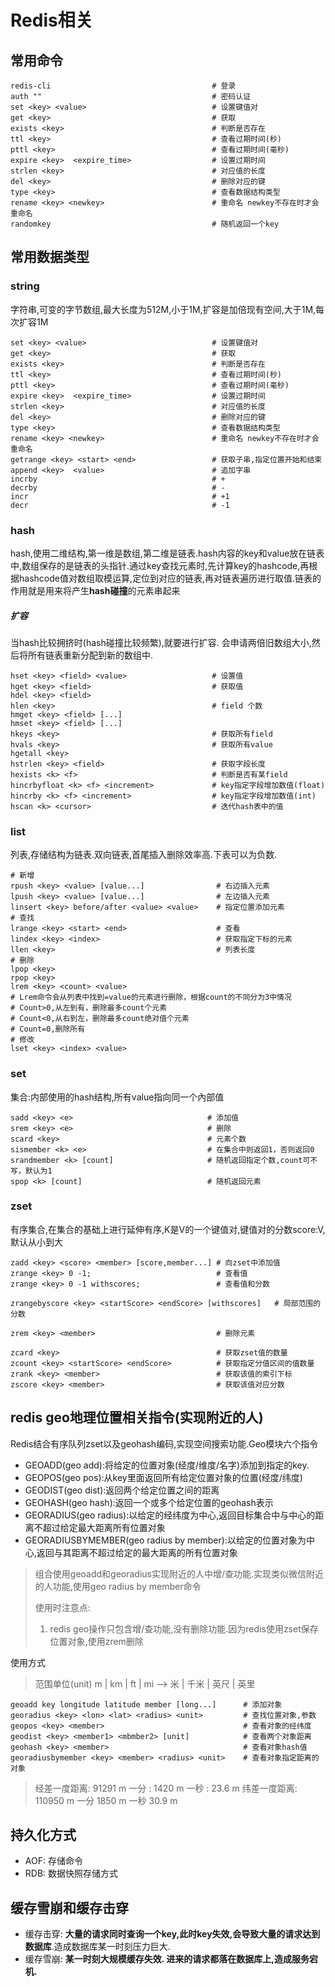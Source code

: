 # Redis相关
## 常用命令

```shell
redis-cli                                    # 登录
auth ""                                      # 密码认证
set <key> <value>                            # 设置键值对
get <key>                                    # 获取
exists <key>                                 # 判断是否存在
ttl <key>                                    # 查看过期时间(秒)
pttl <key>                                   # 查看过期时间(毫秒)
expire <key>  <expire_time>                  # 设置过期时间
strlen <key>                                 # 对应值的长度
del <key>                                    # 删除对应的键
type <key>                                   # 查看数据结构类型
rename <key> <newkey>                        # 重命名 newkey不存在时才会重命名
randomkey                                    # 随机返回一个key

```

## 常用数据类型
### string

字符串,可变的字节数组,最大长度为512M,小于1M,扩容是加倍现有空间,大于1M,每次扩容1M

```shell
set <key> <value>                            # 设置键值对
get <key>                                    # 获取
exists <key>                                 # 判断是否存在
ttl <key>                                    # 查看过期时间(秒)
pttl <key>                                   # 查看过期时间(毫秒)
expire <key>  <expire_time>                  # 设置过期时间
strlen <key>                                 # 对应值的长度
del <key>                                    # 删除对应的键
type <key>                                   # 查看数据结构类型
rename <key> <newkey>                        # 重命名 newkey不存在时才会重命名
getrange <key> <start> <end>                 # 获取子串,指定位置开始和结束
append <key>  <value>                        # 追加字串
incrby                                       # +
decrby                                       # -
incr                                         # +1
decr                                         # -1
```

### hash

hash,使用二维结构,第一维是数组,第二维是链表.hash内容的key和value放在链表中,数组保存的是链表的头指针.通过key查找元素时,先计算key的hashcode,再根据hashcode值对数组取模运算,定位到对应的链表,再对链表遍历进行取值.链表的作用就是用来将产生**hash碰撞**的元素串起来

##### 扩容

当hash比较拥挤时(hash碰撞比较频繁),就要进行扩容. 会申请两倍旧数组大小,然后将所有链表重新分配到新的数组中.

```shell
hset <key> <field> <value>                   # 设置值
hget <key> <field>                           # 获取值
hdel <key> <field>
hlen <key>                                   # field 个数
hmget <key> <field> [...]
hmset <key> <field> [...]
hkeys <key>                                  # 获取所有field
hvals <key>                                  # 获取所有value
hgetall <key>
hstrlen <key> <field>                        # 获取字段长度
hexists <k> <f>                              # 判断是否有某field
hincrbyfloat <k> <f> <increment>             # key指定字段增加数值(float)
hincrby <k> <f> <increment>                  # key指定字段增加数值(int)
hscan <k> <cursor>                           # 迭代hash表中的值
```

### list

列表,存储结构为链表.双向链表,首尾插入删除效率高.下表可以为负数.

```shell
# 新增
rpush <key> <value> [value...]                # 右边插入元素
lpush <key> <value> [value...]                # 左边插入元素
linsert <key> before/after <value> <value>    # 指定位置添加元素
# 查找
lrange <key> <start> <end>                    # 查看
lindex <key> <index>                          # 获取指定下标的元素
llen <key>                                    # 列表长度
# 删除
lpop <key>
rpop <key>
lrem <key> <count> <value>
# Lrem命令会从列表中找到=value的元素进行删除，根据count的不同分为3中情况
# Count>0,从左到有，删除最多count个元素
# Count<0,从右到左，删除最多count绝对值个元素
# Count=0,删除所有
# 修改
lset <key> <index> <value>
```

### set

集合:内部使用的hash结构,所有value指向同一个內部值

```shell
sadd <key> <e>                              # 添加值
srem <key> <e>                              # 删除
scard <key>                                 # 元素个数
sismember <k> <e>                           # 在集合中则返回1，否则返回0
srandmember <k> [count]                     # 随机返回指定个数,count可不写，默认为1
spop <k> [count]                            # 随机返回元素
```

### zset 
有序集合,在集合的基础上进行延伸有序,K是V的一个键值对,键值对的分数score:V,默认从小到大
```shell
zadd <key> <score> <member> [score,member...] # 向zset中添加值
zrange <key> 0 -1;                            # 查看值
zrange <key> 0 -1 withscores;                 # 查看值和分数

zrangebyscore <key> <startScore> <endScore> [withscores]   # 局部范围的分数

zrem <key> <member>                           # 删除元素

zcard <key>                                   # 获取zset值的数量
zcount <key> <startScore> <endScore>          # 获取指定分值区间的值数量
zrank <key> <member>                          # 获取该值的索引下标
zscore <key> <member>                         # 获取该值对应分数
```

## redis geo地理位置相关指令(实现附近的人)

Redis结合有序队列zset以及geohash编码,实现空间搜索功能.Geo模块六个指令

- GEOADD(geo add):将给定的位置对象(经度/维度/名字)添加到指定的key.
- GEOPOS(geo pos):从key里面返回所有给定位置对象的位置(经度/纬度)
- GEODIST(geo dist):返回两个给定位置之间的距离
- GEOHASH(geo hash):返回一个或多个给定位置的geohash表示
- GEORADIUS(geo radius):以给定的经纬度为中心,返回目标集合中与中心的距离不超过给定最大距离所有位置对象
- GEORADIUSBYMEMBER(geo radius by member):以给定的位置对象为中心,返回与其距离不超过给定的最大距离的所有位置对象

> 组合使用geoadd和georadius实现附近的人中增/查功能.实现类似微信附近的人功能,使用geo radius by member命令
> 
> 使用时注意点:
> 1. redis geo操作只包含增/查功能,没有删除功能.因为redis使用zset保存位置对象,使用zrem删除
> 

使用方式
> 范围单位(unit) m | km | ft | mi --> 米 | 千米 | 英尺 | 英里
```shell
geoadd key longitude latitude member [long...]      # 添加对象
georadius <key> <lon> <lat> <radius> <unit>         # 查找位置对象,参数
geopos <key> <member>                               # 查看对象的经纬度
geodist <key> <member1> <mbmber2> [unit]            # 查看两个对象距离
geohash <key> <member>                              # 查看对象hash值
georadiusbymember <key> <member> <radius> <unit>    # 查看对象指定距离的对象
```

> 经差一度距离: 91291 m
>    一分        : 1420  m
>    一秒        : 23.6 m 
> 纬差一度距离: 110950 m
>     一分   1850 m
>     一秒   30.9 m



## 持久化方式

- AOF:  存储命令
- RDB: 数据快照存储方式

## 缓存雪崩和缓存击穿

- 缓存击穿: **大量的请求同时查询一个key,此时key失效,会导致大量的请求达到数据库**.造成数据库某一时刻压力巨大.
- 缓存雪崩:  **某一时刻大规模缓存失效. 进来的请求都落在数据库上,造成服务宕机.**